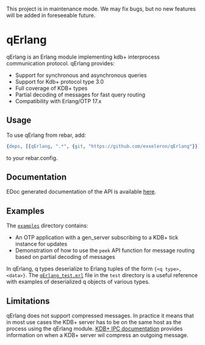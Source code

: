This project is in maintenance mode. We may fix bugs, but no new features will be added in foreseeable future. 

qErlang 
=======

qErlang is an Erlang module implementing kdb+ interprocess communication protocol. 
qErlang provides:
- Support for synchronous and asynchronous queries
- Support for Kdb+ protocol type 3.0
- Full coverage of KDB+ types
- Partial decoding of messages for fast query routing
- Compatibility with Erlang/OTP 17.x

## Usage

To use qErlang from rebar, add:

```erlang
{deps, [{qErlang, ".*", {git, "https://github.com/exxeleron/qErlang"}}]}.
```

to your rebar.config.

## Documentation

EDoc generated documentation of the API is available [here](http://exxeleron.github.io/qErlang/qErlang.html).

## Examples

The [`examples`](https://github.com/exxeleron/qErlang/tree/master/examples/) directory contains:
- An OTP application with a gen_server subscribing to a KDB+ tick instance for updates
- Demonstration of how to use the `peek` API function for message routing based on partial decoding of messages

In qErlang, q types deserialize to Erlang tuples of the form `{<q type>, <data>}`. The [`qErlang_test.erl`](https://github.com/exxeleron/qErlang/blob/master/test/qErlang_test.erl) file in the `test` directory is a useful reference with examples of deserialized q objects of various types.

## Limitations

qErlang does not support compressed messages. In practice it means that in most use cases the KDB+ server has to be on the same host as the process using the qErlang module. [KDB+ IPC documentation](http://code.kx.com/q/ref/ipc/) provides information on when  a KDB+ server wil compress an outgoing message.
